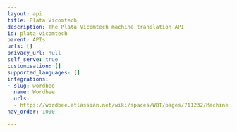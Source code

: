 ```yaml
---
layout: api
title: Plata Vicomtech
description: The Plata Vicomtech machine translation API
id: plata-vicomtech
parent: APIs
urls: []
privacy_url: null
self_serve: true
customisation: []
supported_languages: []
integrations:
- slug: wordbee
  name: Wordbee
  urls:
  - https://wordbee.atlassian.net/wiki/spaces/WBT/pages/711232/Machine+Translation+Settings
nav_order: 1000

---
```


